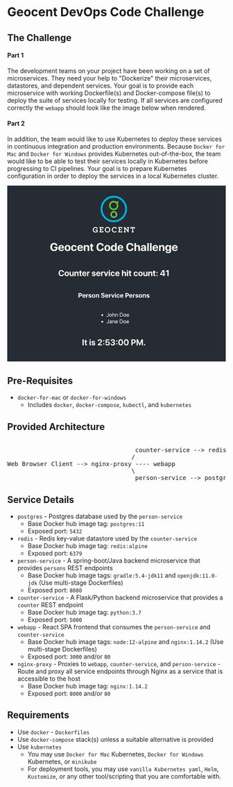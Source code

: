 # Geocent DevOps Code Challenge

## The Challenge

#### Part 1
The development teams on your project have been working on a set of microservices. They need your help to "Dockerize" their microservices, datastores, and dependent services. Your goal is to provide each microservice with working Dockerfile(s) and Docker-compose file(s) to deploy the suite of services locally for testing. If all services are configured correctly the `webapp` should look like the image below when rendered.

#### Part 2
In addition, the team would like to use Kubernetes to deploy these services in continuous integration and production environments. Because `Docker for Mac` and `Docker for Windows` provides Kubernetes out-of-the-box, the team would like to be able to test their services locally in Kubernetes before progressing to CI pipelines. Your goal is to prepare Kubernetes configuration in order to deploy the services in a local Kubernetes cluster.

![Ideal Scenario image](./ideal-scenario.png)

## Pre-Requisites
- `docker-for-mac` or `docker-for-windows`
	- Includes `docker`, `docker-compose`, `kubectl`, and `kubernetes`

## Provided Architecture
<pre>																			  
                                   counter-service --> redis												
                                  /
Web Browser Client --> nginx-proxy ---- webapp
                                  \
                                   person-service --> postgres
</pre>

## Service Details
- `postgres` - Postgres database used by the `person-service`
	- Base Docker hub image tag: `postgres:11`
	- Exposed port: `5432`
- `redis` - Redis key-value datastore used by the `counter-service`
	- Base Docker hub image tag: `redis:alpine`
	- Exposed port: `6379`
- `person-service` - A spring-boot/Java backend microservice that provides `persons` REST endpoints
	- Base Docker hub image tags: `gradle:5.4-jdk11` and `openjdk:11.0-jdk` (Use multi-stage Dockerfiles)
	- Exposed port: `8080`
- `counter-service` - A Flask/Python backend microservice that provides a `counter` REST endpoint
	- Base Docker hub image tag: `python:3.7`
	- Exposed port: `5000`
- `webapp` - React SPA frontend that consumes the `person-service` and `counter-service`
	- Base Docker hub image tags: `node:12-alpine` and `nginx:1.14.2` (Use multi-stage Dockerfiles)
	- Exposed port: `3000` and/or `80`
- `nginx-proxy` - Proxies to `webapp`, `counter-service`, and `person-service` - Route and proxy all service endpoints through Nginx as a service that is accessible to the host
	- Base Docker hub image tag: `nginx:1.14.2`
	- Exposed port: `8000` and/or `80`

## Requirements
- Use `docker` - `Dockerfiles`
- Use `docker-compose` stack(s) unless a suitable alternative is provided
- Use `kubernetes`
	- You may use `Docker for Mac` Kubernetes, `Docker for Windows` Kubernetes, or `minikube`
	- For deployment tools, you may use `vanilla Kubernetes yaml`, `Helm`, `Kustomize`, or any other tool/scripting that you are comfortable with.
